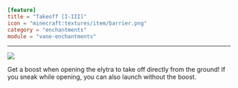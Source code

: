 ```toml
[feature]
title = "Takeoff [I-III]"
icon = "minecraft:textures/item/barrier.png"
category = "enchantments"
module = "vane-enchantments"
```
---
![](images/enchantment_take_off.png)

Get a boost when opening the elytra to take off directly from the ground! If you sneak while opening, you can also launch without the boost.
